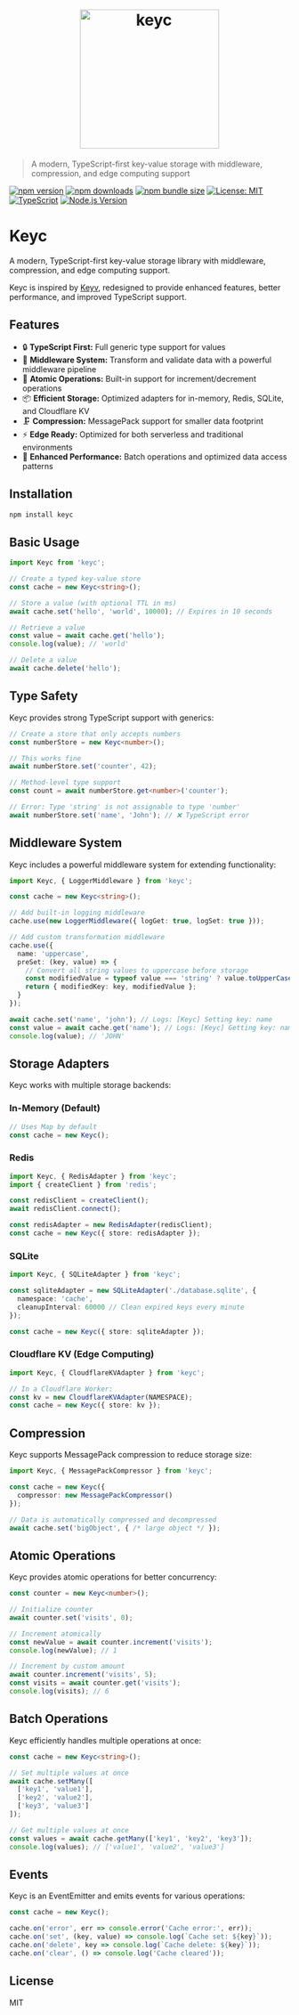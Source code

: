 <h1 align="center"><img width="250" src="https://jaredwray.com/images/keyc.svg" alt="keyc"></h1>

> A modern, TypeScript-first key-value storage with middleware, compression, and edge computing support

[![npm version](https://img.shields.io/npm/v/keyc.svg)](https://www.npmjs.com/package/keyc)
[![npm downloads](https://img.shields.io/npm/dm/keyc.svg)](https://www.npmjs.com/package/keyc)
[![npm bundle size](https://img.shields.io/bundlephobia/minzip/keyc)](https://bundlephobia.com/package/keyc)
[![License: MIT](https://img.shields.io/badge/License-MIT-blue.svg)](https://opensource.org/licenses/MIT)
[![TypeScript](https://img.shields.io/badge/TypeScript-4.9+-blue)](https://www.typescriptlang.org/)
[![Node.js Version](https://img.shields.io/node/v/keyc.svg)](https://nodejs.org/en/)

# Keyc

A modern, TypeScript-first key-value storage library with middleware, compression, and edge computing support.

Keyc is inspired by [Keyv](https://github.com/jaredwray/keyv), redesigned to provide enhanced features, better performance, and improved TypeScript support.

## Features

- 🔒 **TypeScript First:** Full generic type support for values
- 🔌 **Middleware System:** Transform and validate data with a powerful middleware pipeline
- 🔄 **Atomic Operations:** Built-in support for increment/decrement operations
- 📦 **Efficient Storage:** Optimized adapters for in-memory, Redis, SQLite, and Cloudflare KV
- 🗜️ **Compression:** MessagePack support for smaller data footprint
- ⚡ **Edge Ready:** Optimized for both serverless and traditional environments
- 🚀 **Enhanced Performance:** Batch operations and optimized data access patterns

## Installation

```bash
npm install keyc
```

## Basic Usage

```typescript
import Keyc from 'keyc';

// Create a typed key-value store
const cache = new Keyc<string>();

// Store a value (with optional TTL in ms)
await cache.set('hello', 'world', 10000); // Expires in 10 seconds

// Retrieve a value
const value = await cache.get('hello');
console.log(value); // 'world'

// Delete a value
await cache.delete('hello');
```

## Type Safety

Keyc provides strong TypeScript support with generics:

```typescript
// Create a store that only accepts numbers
const numberStore = new Keyc<number>();

// This works fine
await numberStore.set('counter', 42);

// Method-level type support
const count = await numberStore.get<number>('counter');

// Error: Type 'string' is not assignable to type 'number'
await numberStore.set('name', 'John'); // ❌ TypeScript error
```

## Middleware System

Keyc includes a powerful middleware system for extending functionality:

```typescript
import Keyc, { LoggerMiddleware } from 'keyc';

const cache = new Keyc<string>();

// Add built-in logging middleware
cache.use(new LoggerMiddleware({ logGet: true, logSet: true }));

// Add custom transformation middleware
cache.use({
  name: 'uppercase',
  preSet: (key, value) => {
    // Convert all string values to uppercase before storage
    const modifiedValue = typeof value === 'string' ? value.toUpperCase() : value;
    return { modifiedKey: key, modifiedValue };
  }
});

await cache.set('name', 'john'); // Logs: [Keyc] Setting key: name
const value = await cache.get('name'); // Logs: [Keyc] Getting key: name
console.log(value); // 'JOHN'
```

## Storage Adapters

Keyc works with multiple storage backends:

### In-Memory (Default)

```typescript
// Uses Map by default
const cache = new Keyc();
```

### Redis

```typescript
import Keyc, { RedisAdapter } from 'keyc';
import { createClient } from 'redis';

const redisClient = createClient();
await redisClient.connect();

const redisAdapter = new RedisAdapter(redisClient);
const cache = new Keyc({ store: redisAdapter });
```

### SQLite

```typescript
import Keyc, { SQLiteAdapter } from 'keyc';

const sqliteAdapter = new SQLiteAdapter('./database.sqlite', {
  namespace: 'cache',
  cleanupInterval: 60000 // Clean expired keys every minute
});

const cache = new Keyc({ store: sqliteAdapter });
```

### Cloudflare KV (Edge Computing)

```typescript
import Keyc, { CloudflareKVAdapter } from 'keyc';

// In a Cloudflare Worker:
const kv = new CloudflareKVAdapter(NAMESPACE);
const cache = new Keyc({ store: kv });
```

## Compression

Keyc supports MessagePack compression to reduce storage size:

```typescript
import Keyc, { MessagePackCompressor } from 'keyc';

const cache = new Keyc({
  compressor: new MessagePackCompressor()
});

// Data is automatically compressed and decompressed
await cache.set('bigObject', { /* large object */ });
```

## Atomic Operations

Keyc provides atomic operations for better concurrency:

```typescript
const counter = new Keyc<number>();

// Initialize counter
await counter.set('visits', 0);

// Increment atomically
const newValue = await counter.increment('visits');
console.log(newValue); // 1

// Increment by custom amount
await counter.increment('visits', 5);
const visits = await counter.get('visits');
console.log(visits); // 6
```

## Batch Operations

Keyc efficiently handles multiple operations at once:

```typescript
const cache = new Keyc<string>();

// Set multiple values at once
await cache.setMany([
  ['key1', 'value1'],
  ['key2', 'value2'],
  ['key3', 'value3']
]);

// Get multiple values at once
const values = await cache.getMany(['key1', 'key2', 'key3']);
console.log(values); // ['value1', 'value2', 'value3']
```

## Events

Keyc is an EventEmitter and emits events for various operations:

```typescript
const cache = new Keyc();

cache.on('error', err => console.error('Cache error:', err));
cache.on('set', (key, value) => console.log(`Cache set: ${key}`));
cache.on('delete', key => console.log(`Cache delete: ${key}`));
cache.on('clear', () => console.log('Cache cleared'));
```

## License

MIT